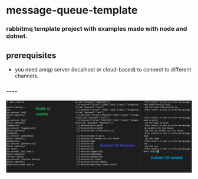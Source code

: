 # message-queue-template
### rabbitmq template project with examples made with node and dotnet.

## prerequisites
* you need amqp server (localhost or cloud-based) to connect to different channels.


### ----

![example_pic](example_chatting.png)
